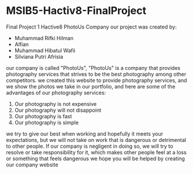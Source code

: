 # MSIB5-Hactiv8-FinalProject
Final Project 1 Hactive8
PhotoUs Company
our project was created by:
- Muhammad Rifki Hilman
- Alfian
- Muhammad Hibatul Wafii
- Silviana Putri Afrisia

our company is called "PhotoUs", "PhotoUs" is a company that provides photography services that strives to be the best photography among other competitors.
we created this website to provide photography services, and we show the photos we take in our portfolio, and here are some of the advantages of our photography services:

1. Our photography is not expensive
2. Our photography will not disappoint
3. Our photography is fast
4. Our photography is simple

we try to give our best when working and hopefully it meets your expectations, but we will not take on work that is dangerous or detrimental to other people. If our company is negligent in doing so, we will try to resolve or take responsibility for it, which makes other people feel at a loss or something that feels dangerous
we hope you will be helped by creating our company website

